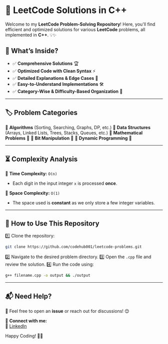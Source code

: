 # 🚀 LeetCode Solutions in C++

Welcome to my **LeetCode Problem-Solving Repository**! Here, you'll find efficient and optimized solutions for various **LeetCode** problems, all implemented in **C++**. 💡✨

## 📌 What’s Inside?
- ✅ **Comprehensive Solutions** 🏆
- ✅ **Optimized Code with Clean Syntax** ⚡
- ✅ **Detailed Explanations & Edge Cases** 📖
- ✅ **Easy-to-Understand Implementations** 🛠️
- ✅ **Category-Wise & Difficulty-Based Organization** 📂

---

## 🏷️ Problem Categories
📌 **Algorithms** (Sorting, Searching, Graphs, DP, etc.)
📌 **Data Structures** (Arrays, Linked Lists, Trees, Stacks, Queues, etc.)
📌 **Mathematical Problems** 🧮
📌 **Bit Manipulation** 🔢
📌 **Dynamic Programming** 🚀

---

## ⏳ Complexity Analysis

🔹 **Time Complexity:** `O(n)`  
   - Each digit in the input integer `x` is processed **once**.

🔹 **Space Complexity:** `O(1)`  
   - The space used is **constant** as we only store a few integer variables.

---

## 🚀 How to Use This Repository
1️⃣ Clone the repository:
   ```bash
   git clone https://github.com/codehub001/leetcode-problems.git
   ```
2️⃣ Navigate to the desired problem directory.
3️⃣ Open the `.cpp` file and review the solution.
4️⃣ Run the code using:
   ```bash
   g++ filename.cpp -o output && ./output
   ```

---

## 📬 Need Help?
📩 Feel free to open an **issue** or reach out for discussions! 😊

🔗 **Connect with me:**  
💼 [LinkedIn](https://www.linkedin.com/in/codehub01/)



Happy Coding! 🚀🎯


